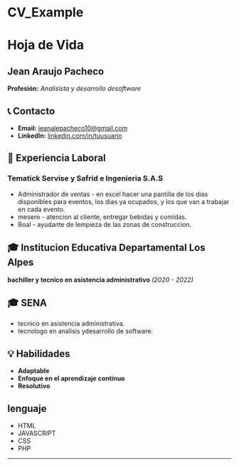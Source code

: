 # CV_Example
# Hoja de Vida

## Jean Araujo Pacheco
**Profesión:** _Analisista y desarrollo desoftware_

## 📞 Contacto
- **Email:** [jeanalepacheco10@gmail.com](jeanalepacheco10@gmail.com)
- **LinkedIn:** [linkedin.com/in/tuusuario](https://linkedin.com/in/tuusuario)

## 🏢 Experiencia Laboral
### **Tematick Servise y Safrid e Ingenieria S.A.S** 
- Administrador de ventas - en excel hacer una pantilla de los dias disponibles para eventos, los dias ya ocupados, y los que van a trabajar en cada evento.
- mesero - atencion al cliente, entregar bebidas y comidas.
- Boal - ayudante de lempieza de las zonas de construccion.

## 🎓 Institucion Educativa Departamental Los Alpes
**bachiller y tecnico en asistencia administrativo** _(2020 - 2022)_

## 🎓 SENA
- tecnico en asistencia administrativa.
- tecnologo en analisis ydesarrollo de software.


## 💡 Habilidades
- **Adaptable**
- **Enfoque en el aprendizaje continuo**
- **Resolutivo**
## lenguaje
- HTML
- JAVASCRIPT
- CSS
- PHP

---
